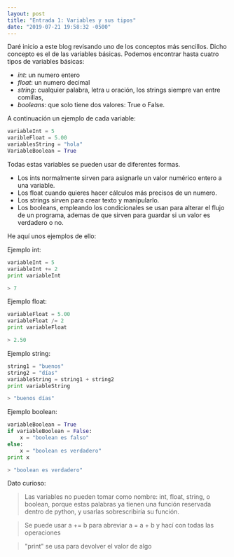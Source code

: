 ```yaml
---
layout: post
title: "Entrada 1: Variables y sus tipos"
date: "2019-07-21 19:58:32 -0500"
---
```

Daré inicio a este blog revisando uno de los conceptos más sencillos. Dicho concepto es el de las variables básicas. Podemos encontrar hasta cuatro tipos de variables básicas:



* *int*: un numero entero
* *float*: un numero decimal
* *string*: cualquier palabra, letra u oración, los strings siempre van entre comillas,
* *booleans*: que solo tiene dos valores: True o False.



A continuación un ejemplo de cada variable:

```python
variableInt = 5
varibleFloat = 5.00
variablesString = "hola"
VariableBoolean = True
```


Todas estas variables se pueden usar de diferentes formas.
* Los ints normalmente sirven para asignarle un valor numérico entero a una variable.
* Los float cuando quieres hacer cálculos más precisos de un numero.
* Los strings sirven para crear texto y manipularlo.
* Los booleans, empleando los condicionales se usan para alterar el flujo de un programa, ademas de que sirven para guardar si un valor es verdadero o no.



He aquí unos ejemplos de ello:

Ejemplo int:
```python
variableInt = 5
variableInt += 2
print variableInt
```
```python
> 7
```


Ejemplo float:
```python
variableFloat = 5.00
variableFloat /= 2
print variableFloat
```
```python
> 2.50
```


Ejemplo string:
```python
string1 = "buenos"
string2 = "días"
variableString = string1 + string2
print variableString
```
```python
> "buenos días"
```


Ejemplo boolean:
```python
variableBoolean = True
if variableBoolean = False:
	x = "boolean es falso"
else:
	x = "boolean es verdadero"
print x
```
```python
> "boolean es verdadero"
```

Dato curioso:

> Las variables no pueden tomar como nombre: int, float, string, o boolean, porque estas palabras ya tienen una función reservada dentro de python, y usarlas sobrescribiría su función.

> Se puede usar a += b para abreviar a = a + b y hací con todas las operaciones

> "print" se usa para devolver el valor de algo
